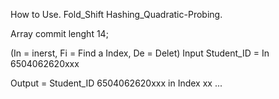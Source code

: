 How to Use.
Fold_Shift Hashing_Quadratic-Probing.

Array commit lenght 14;

(In = inerst, Fi = Find a Index, De = Delet)
Input Student_ID = In 6504062620xxx

Output = Student_ID 6504062620xxx in Index xx  ...

